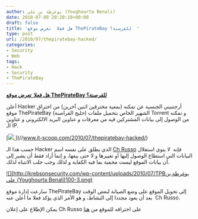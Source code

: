 ```yaml
---
author: يوغرطة بن علي (Youghourta Benali)
date: 2010-07-08 20:20:18+00:00
draft: false
title: 'هل فعلا  تعرض موقع ThePirateBay للقرصنة؟  '
type: post
url: /2010/07/thepiratebay-hacked/
categories:
- Security
- Web
tags:
- Hack
- Security
- ThePirateBay
---
```


**[هل فعلا  تعرض موقع ThePirateBay للقرصنة؟](http://www.it-scoop.com/2010/07/thepiratebay-hacked/)**


أعلن Hacker أرجنتيني الجنسية عن تمكنه (بمعية مخترقين اثنين آخرين) من اختراق موقع ThePirateBay (خليج القراصنة) الشهير الخاص بتحميل ملفات Torrent و تمكنه من الوصول إلى بيانات المشتركين فيه من معرفات و عناوين البريد الالكتروني و عناوين الـ IP.

[[![](http://www.it-scoop.com/wp-content/uploads/2010/07/thepiratebay-logo.jpg)
](http://www.it-scoop.com/2010/07/thepiratebay-hacked/)
](//www.it-scoop.com/2010/07/thepiratebay-hacked/)

حسب هذا الـ Hacker الذي يطلق على نفسه اسم [Ch Russo](https://twitter.com/chrusso99) فإنه  لا ينوي استغلال البيانات التي استطاع الوصول إليها أو تغييرها و لا حتى بيعها، و إنما أراد فقط أن يشير إلى أن بيانات الموقع ليست محمية بما فيه الكفاية و لذلك وجب جلب الانتباه لذلك.

[![](http://krebsonsecurity.com/wp-content/uploads/2010/07/TPBيوغرطة بن علي (Youghourta Benali)100-3.png)
](//www.it-scoop.com/2010/07/thepiratebay-hacked/)

سارعت إدارة موقع ThePirateBay إلى تحويل الموقع على وضع الصيانة لبعض الوقت بعد أن يعود مجددا إلى النشاط، و هو الأمر الذي يؤكد فعلا ما أعلن عنه  Ch Russo.

يمكن الإطلاع على إعلان Ch Russo على اختراقه للموقع من [هنا](http://insilence.biz/2010/07/multiple-sql-injections-on-the-pirate-bay/)

